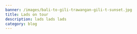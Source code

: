 ```yaml
---
banner: /images/bali-to-gili-trawangan-gili-t-sunset.jpg
title: Lads on tour
description: lads lads lads
category: blog
---
```

